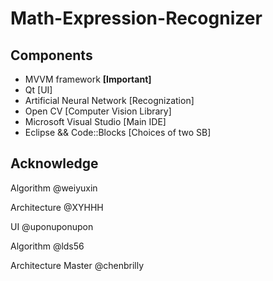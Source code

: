 # Math-Expression-Recognizer

## Components
- MVVM framework **[Important]**
- Qt [UI]
- Artificial Neural Network [Recognization]
- Open CV [Computer Vision Library]
- Microsoft Visual Studio [Main IDE]
- Eclipse && Code::Blocks [Choices of two SB] 

## Acknowledge
Algorithm @weiyuxin

Architecture @XYHHH

UI @uponuponupon

Algorithm @lds56

Architecture Master @chenbrilly
